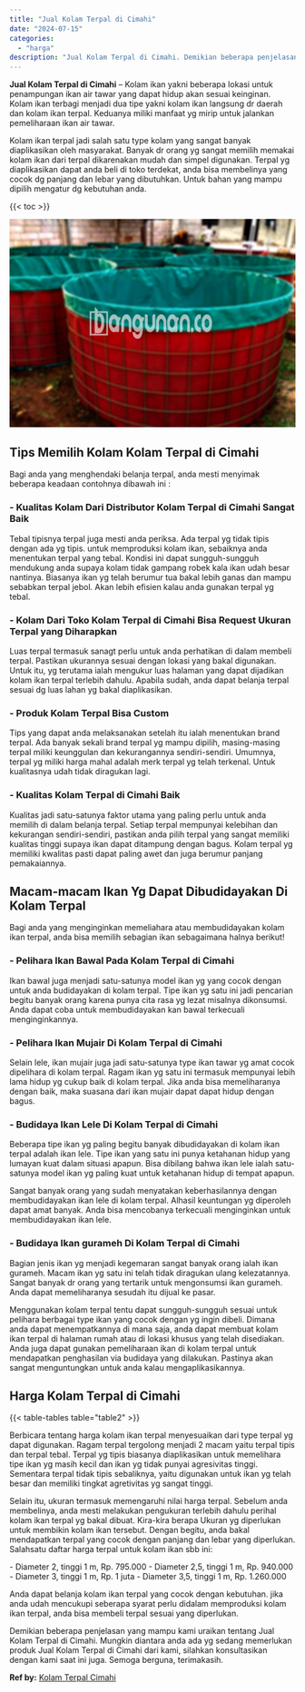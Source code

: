 ```yaml
---
title: "Jual Kolam Terpal di Cimahi"
date: "2024-07-15"
categories: 
  - "harga"
description: "Jual Kolam Terpal di Cimahi. Demikian beberapa penjelasan yang mampu kami uraikan tentang Jual Kolam Terpal di Cimahi. Mungkin diantara anda ada yg sedang me..."
---
```


**Jual Kolam Terpal di Cimahi** – Kolam ikan yakni beberapa lokasi untuk penampungan ikan air tawar yang dapat hidup akan sesuai keinginan. Kolam ikan terbagi menjadi dua tipe yakni kolam ikan langsung dr daerah dan kolam ikan terpal. Keduanya miliki manfaat yg mirip untuk jalankan pemeliharaan ikan air tawar.

Kolam ikan terpal jadi salah satu type kolam yang sangat banyak diaplikasikan oleh masyarakat. Banyak dr orang yg sangat memilih memakai kolam ikan dari terpal dikarenakan mudah dan simpel digunakan. Terpal yg diaplikasikan dapat anda beli di toko terdekat, anda bisa membelinya yang cocok dg panjang dan lebar yang dibutuhkan. Untuk bahan yang mampu dipilih mengatur dg kebutuhan anda.

{{< toc >}}

![Jual Kolam Terpal di Cimahi](/images/jual-kolam-terpal-41.png)

## Tips Memilih Kolam Kolam Terpal di Cimahi

Bagi anda yang menghendaki belanja terpal, anda mesti menyimak beberapa keadaan contohnya dibawah ini :

### \- Kualitas Kolam Dari Distributor Kolam Terpal di Cimahi Sangat Baik

Tebal tipisnya terpal juga mesti anda periksa. Ada terpal yg tidak tipis dengan ada yg tipis. untuk memproduksi kolam ikan, sebaiknya anda menentukan terpal yang tebal. Kondisi ini dapat sungguh-sungguh mendukung anda supaya kolam tidak gampang robek kala ikan udah besar nantinya. Biasanya ikan yg telah berumur tua bakal lebih ganas dan mampu sebabkan terpal jebol. Akan lebih efisien kalau anda gunakan terpal yg tebal.

### \- Kolam Dari Toko Kolam Terpal di Cimahi Bisa Request Ukuran Terpal yang Diharapkan

Luas terpal termasuk sanagt perlu untuk anda perhatikan di dalam membeli terpal. Pastikan ukurannya sesuai dengan lokasi yang bakal digunakan. Untuk itu, yg terutama ialah mengukur luas halaman yang dapat dijadikan kolam ikan terpal terlebih dahulu. Apabila sudah, anda dapat belanja terpal sesuai dg luas lahan yg bakal diaplikasikan.

### \- Produk Kolam Terpal Bisa Custom

Tips yang dapat anda melaksanakan setelah itu ialah menentukan brand terpal. Ada banyak sekali brand terpal yg mampu dipilih, masing-masing terpal miliki keunggulan dan kekurangannya sendiri-sendiri. Umumnya, terpal yg miliki harga mahal adalah merk terpal yg telah terkenal. Untuk kualitasnya udah tidak diragukan lagi.

### \- Kualitas Kolam Terpal di Cimahi Baik

Kualitas jadi satu-satunya faktor utama yang paling perlu untuk anda memilih di dalam belanja terpal. Setiap terpal mempunyai kelebihan dan kekurangan sendiri-sendiri, pastikan anda pilih terpal yang sangat memiliki kualitas tinggi supaya ikan dapat ditampung dengan bagus. Kolam terpal yg memiliki kwalitas pasti dapat paling awet dan juga berumur panjang pemakaiannya.

## Macam-macam Ikan Yg Dapat Dibudidayakan Di Kolam Terpal

Bagi anda yang menginginkan memeliahara atau membudidayakan kolam ikan terpal, anda bisa memilih sebagian ikan sebagaimana halnya berikut!

### \- Pelihara Ikan Bawal Pada Kolam Terpal di Cimahi

Ikan bawal juga menjadi satu-satunya model ikan yg yang cocok dengan untuk anda budidayakan di kolam terpal. Tipe ikan yg satu ini jadi pencarian begitu banyak orang karena punya cita rasa yg lezat misalnya dikonsumsi. Anda dapat coba untuk membudidayakan kan bawal terkecuali menginginkannya.

### \- Pelihara Ikan Mujair Di Kolam Terpal di Cimahi

Selain lele, ikan mujair juga jadi satu-satunya type ikan tawar yg amat cocok dipelihara di kolam terpal. Ragam ikan yg satu ini termasuk mempunyai lebih lama hidup yg cukup baik di kolam terpal. Jika anda bisa memeliharanya dengan baik, maka suasana dari ikan mujair dapat dapat hidup dengan bagus.

### \- Budidaya Ikan Lele Di Kolam Terpal di Cimahi

Beberapa tipe ikan yg paling begitu banyak dibudidayakan di kolam ikan terpal adalah ikan lele. Tipe ikan yang satu ini punya ketahanan hidup yang lumayan kuat dalam situasi apapun. Bisa dibilang bahwa ikan lele ialah satu-satunya model ikan yg paling kuat untuk ketahanan hidup di tempat apapun.

Sangat banyak orang yang sudah menyatakan keberhasilannya dengan membudidayakan ikan lele di kolam terpal. Alhasil keuntungan yg diperoleh dapat amat banyak. Anda bisa mencobanya terkecuali menginginkan untuk membudidayakan ikan lele.

### \- Budidaya Ikan gurameh Di Kolam Terpal di Cimahi

Bagian jenis ikan yg menjadi kegemaran sangat banyak orang ialah ikan gurameh. Macam ikan yg satu ini telah tidak diragukan ulang kelezatannya. Sangat banyak dr orang yang tertarik untuk mengonsumsi ikan gurameh. Anda dapat memeliharanya sesudah itu dijual ke pasar.

Menggunakan kolam terpal tentu dapat sungguh-sungguh sesuai untuk pelihara berbagai type ikan yang cocok dengan yg ingin dibeli. Dimana anda dapat menempatkannya di mana saja, anda dapat membuat kolam ikan terpal di halaman rumah atau di lokasi khusus yang telah disediakan. Anda juga dapat gunakan pemeliharaan ikan di kolam terpal untuk mendapatkan penghasilan via budidaya yang dilakukan. Pastinya akan sangat menguntungkan untuk anda kalau mengaplikasikannya.

## Harga Kolam Terpal di Cimahi

{{< table-tables table="table2" >}}

Berbicara tentang harga kolam ikan terpal menyesuaikan dari type terpal yg dapat digunakan. Ragam terpal tergolong menjadi 2 macam yaitu terpal tipis dan terpal tebal. Terpal yg tipis biasanya diaplikasikan untuk memelihara tipe ikan yg masih kecil dan ikan yg tidak punyai agresivitas tinggi. Sementara terpal tidak tipis sebaliknya, yaitu digunakan untuk ikan yg telah besar dan memiliki tingkat agretivitas yg sangat tinggi.

Selain itu, ukuran termasuk memengaruhi nilai harga terpal. Sebelum anda membelinya, anda mesti melakukan pengukuran terlebih dahulu perihal kolam ikan terpal yg bakal dibuat. Kira-kira berapa Ukuran yg diperlukan untuk membikin kolam ikan tersebut. Dengan begitu, anda bakal mendapatkan terpal yang cocok dengan panjang dan lebar yang diperlukan. Salahsatu daftar harga terpal untuk kolam ikan sbb ini:

\- Diameter 2, tinggi 1 m, Rp. 795.000 - Diameter 2,5, tinggi 1 m, Rp. 940.000 - Diameter 3, tinggi 1 m, Rp. 1 juta - Diameter 3,5, tinggi 1 m, Rp. 1.260.000

Anda dapat belanja kolam ikan terpal yang cocok dengan kebutuhan. jika anda udah mencukupi seberapa syarat perlu didalam memproduksi kolam ikan terpal, anda bisa membeli terpal sesuai yang diperlukan.

Demikian beberapa penjelasan yang mampu kami uraikan tentang Jual Kolam Terpal di Cimahi. Mungkin diantara anda ada yg sedang memerlukan produk Jual Kolam Terpal di Cimahi dari kami, silahkan konsultasikan dengan kami saat ini juga. Semoga berguna, terimakasih.

**Ref by:** [Kolam Terpal Cimahi](https://id.wikipedia.org/wiki/Kolam)
